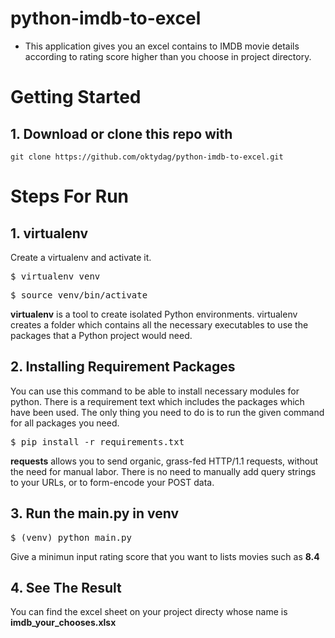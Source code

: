 # python-imdb-to-excel

- This application gives you an excel contains to IMDB movie details according to rating score higher than you choose in project directory.


 # Getting Started

## 1. Download or clone this repo with

```
git clone https://github.com/oktydag/python-imdb-to-excel.git

```


# Steps For Run
## 1.  virtualenv

Create a virtualenv and activate it.

<pre>$ virtualenv venv
</pre>

<pre>$ source venv/bin/activate
</pre>

**virtualenv** is a tool to create isolated Python environments. virtualenv creates a folder which contains all the necessary executables to use the packages that a Python project would need.

## 2.  Installing Requirement Packages

You can use this command to be able to install necessary modules for python. There is a requirement text which includes the packages which have been used. The only thing you need to do is to run the given command for all packages you need.

<pre>$ pip install -r requirements.txt
</pre>


**requests** allows you to send organic, grass-fed HTTP/1.1 requests, without the need for manual labor. 
There is no need to manually add query strings to your URLs, or to form-encode your POST data.



## 3. Run the main.py in venv

<pre>$ (venv) python main.py
</pre>

Give a minimun input rating score that you want to lists movies such as **8.4**


## 4. See The Result

You can find the excel sheet on your project directy whose name is **imdb_your_chooses.xlsx**
